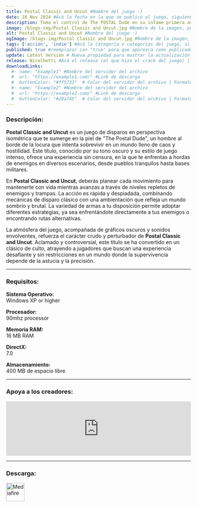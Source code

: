 ```yaml
---
title: Postal Classic and Uncut #Nombre del juego :)
date: 10 Nov 2024 #Acá la fecha en la que se publicó el juego, siguiendo este formato: Dia "30", Mes "Oct", Año "2024" = como debe quedar: 30 Oct 2024
description: Toma el control de The POSTAL Dude en su infame primera aventura mientras lucha por sobrevivir en un mundo enloquecido. POSTAL es un clásico shooter isométrico lleno de acción explosiva y vertiginosa a raudales. #Acá una mini descripción del juego
image: /blogs-img/Postal Classic and Uncut.jpg #Nombre de la imagen, por lo general es exactamente el mismo nombre que el juego excluyendo lo ":" (Dos puntos)
alt: Postal Classic and Uncut #Nombre del juego :)
ogImage: /blogs-img/Postal Classic and Uncut.jpg #Nombre de la imagen, por lo general es exactamente el mismo nombre que el juego excluyendo lo ":" (Dos puntos)
tags: ['acción', 'indie'] #Acá la categoría o categorías del juego, si es más de una se coloca en este formato: ['categoría1', 'categoría2']
published: true #reemplazar con "true" para que aparezca como publicado
update: Latest Version # Nueva propiedad para mostrar la actualización | Formato: v1.0.0
release: Nicolhetti #Acá el release (el que hizo el crack del juego) | Formato: Nicolhetti
downloadLinks:
  #- name: "Example1" #Nombre del servidor del archivo
  #  url: "https://example1.com/" #Link de descarga
  #  buttonColor: "#ff5733"  # Color del servidor del archivo | Formato hexadecimal | MediaFire: #0171F0 | Buzzheavier: #FF6600 |
  #- name: "Example2" #Nombre del servidor del archivo
  #  url: "https://example2.com/" #Link de descarga
  #  buttonColor: "#28a745"  # Color del servidor del archivo | Formato hexadecimal | MediaFire: #0171F0 | Buzzheavier: #FF6600 |
---
```


<!--En VSCode seleccionando una palabra, por ejemplo: "Postal Classic and Uncut" y apretando Ctrl+F2 se seleccionan todas las palabras iguales-->

### Descripción:
**Postal Classic and Uncut** es un juego de disparos en perspectiva isométrica que te sumerge en la piel de "The Postal Dude", un hombre al borde de la locura que intenta sobrevivir en un mundo lleno de caos y hostilidad. Este título, conocido por su tono oscuro y su estilo de juego intenso, ofrece una experiencia sin censura, en la que te enfrentas a hordas de enemigos en diversos escenarios, desde pueblos tranquilos hasta bases militares.

En **Postal Classic and Uncut**, deberás planear cada movimiento para mantenerte con vida mientras avanzas a través de niveles repletos de enemigos y trampas. La acción es rápida y despiadada, combinando mecánicas de disparo clásico con una ambientación que refleja un mundo sombrío y brutal. La variedad de armas a tu disposición permite adoptar diferentes estrategias, ya sea enfrentándote directamente a tus enemigos o encontrando rutas alternativas.

La atmósfera del juego, acompañada de gráficos oscuros y sonidos envolventes, refuerza el carácter crudo y perturbador de **Postal Classic and Uncut**. Aclamado y controversial, este título se ha convertido en un clásico de culto, atrayendo a jugadores que buscan una experiencia desafiante y sin restricciones en un mundo donde la supervivencia depende de la astucia y la precisión.
<!--Prompt para Chat-GPT: Hazme una descripción para el juego "Postal Classic and Uncut" y cada que menciones "Postal Classic and Uncut" ponlo en negrita -->

---

### Requisitos:
**Sistema Operativo:**  
Windows XP or higher

**Procesador:**  
90mhz processor

**Memoria RAM:**  
16 MB RAM

**DirectX:**  
7.0

**Almacenamiento:**  
400 MB de espacio libre

<!--Si falta o sobra un requisito se quita o se agrega manteniendo el mismo formato-->

---

### Apoya a los creadores:
<iframe src="https://store.steampowered.com/widget/232770/" frameborder="0" style="background-color: transparent; width: 100% !important; aspect-ratio: 646 / 190;"></iframe>

<!--Reemplazar los numeros (AppID) del juego (en este caso 2668510) por el numero (AppID) correspondiente con el juego a publicar-->
<!--El AppID se encuentra en la URL del Juego en Steam-->

---

### Descarga:

[<img src="https://gist.github.com/cxmeel/0dbc95191f239b631c3874f4ccf114e2/raw/download.svg" alt="Mediafire" height="50" />](https://www.mediafire.com/file/ev5cive9mexrl4l/Postal.zip/file)

<!-- # se debe reemplazar por el link de descarga-->

<!--NOMBRE-DEL-SERVICIO se debe reemplazar por el servicio donde está subido el juego-->